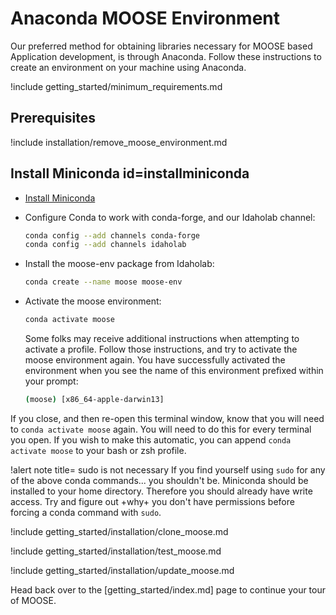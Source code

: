 # Anaconda MOOSE Environment

Our preferred method for obtaining libraries necessary for MOOSE based Application development, is through Anaconda. Follow these instructions to create an environment on your machine using Anaconda.

!include getting_started/minimum_requirements.md

## Prerequisites

!include installation/remove_moose_environment.md

## Install Miniconda id=installminiconda

- [Install Miniconda](https://docs.conda.io/projects/conda/en/latest/user-guide/install/index.html)
- Configure Conda to work with conda-forge, and our Idaholab channel:

  ```bash
  conda config --add channels conda-forge
  conda config --add channels idaholab
  ```

- Install the moose-env package from Idaholab:

  ```bash
  conda create --name moose moose-env
  ```

- Activate the moose environment:

  ```bash
  conda activate moose
  ```

  Some folks may receive additional instructions when attempting to activate a profile. Follow those instructions, and try to activate the moose environment again. You have successfully activated the environment when you see the name of this environment prefixed within your prompt:

  ```bash
  (moose) [x86_64-apple-darwin13]
  ```

If you close, and then re-open this terminal window, know that you will need to `conda activate moose` again. You will need to do this for every terminal you open. If you wish to make this automatic, you can append `conda activate moose` to your bash or zsh profile.

!alert note title= sudo is not necessary
If you find yourself using `sudo` for any of the above conda commands... you shouldn't be. Miniconda should be installed to your home directory. Therefore you should already have write access. Try and figure out +why+ you don't have permissions before forcing a conda command with `sudo`.

!include getting_started/installation/clone_moose.md

!include getting_started/installation/test_moose.md

!include getting_started/installation/update_moose.md

Head back over to the [getting_started/index.md] page to continue your tour of MOOSE.
